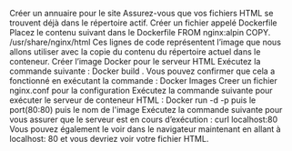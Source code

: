 Créer un annuaire pour le site Assurez-vous que vos fichiers HTML se trouvent déjà dans le répertoire actif. 
Créer un fichier appelé Dockerfile Placez le contenu suivant dans le Dockerfile FROM nginx:alpin COPY. /usr/share/nginx/html Ces lignes de code représentent l’image que nous allons utiliser avec la copie du contenu du répertoire actuel dans le conteneur. 
Créer l’image Docker pour le serveur HTML Exécutez la commande suivante : Docker build . Vous pouvez confirmer que cela a fonctionné en exécutant la commande : Docker Images
Creer un fichier nginx.conf pour la configuration
 Exécutez la commande suivante pour exécuter le serveur de conteneur HTML : Docker run -d -p puis le port(80:80) puis le nom de l'image Exécutez la commande suivante pour vous assurer que le serveur est en cours d’exécution : curl localhost:80
  Vous pouvez également le voir dans le navigateur maintenant en allant à localhost: 80 et vous devriez voir votre fichier HTML.